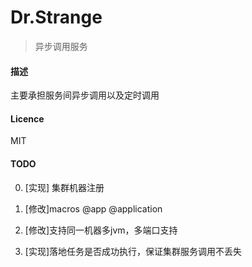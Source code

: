 Dr.Strange
====

> 异步调用服务

#### 描述

主要承担服务间异步调用以及定时调用

#### Licence

MIT


#### TODO
0. [实现] 集群机器注册

4. [修改]macros @app @application
5. [修改]支持同一机器多jvm，多端口支持

8. [实现]落地任务是否成功执行，保证集群服务调用不丢失